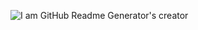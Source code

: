 ![I am GitHub Readme Generator's creator](https://github.com/salimizel/salimizel/blob/master/ezgif.com-video-to-gif.gif)
